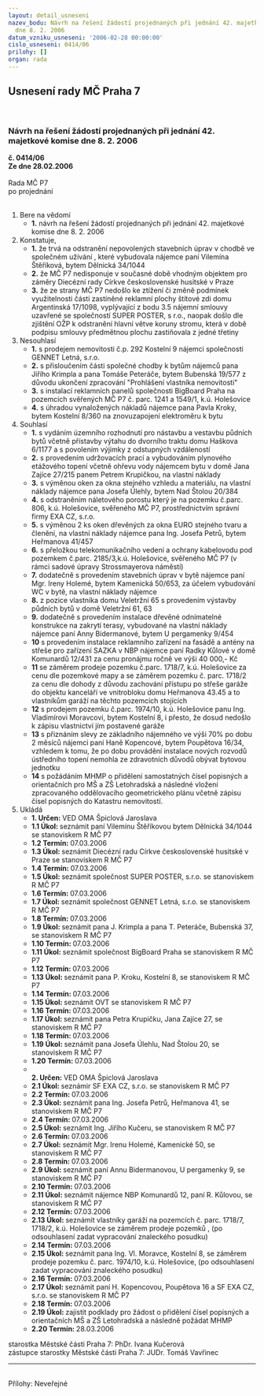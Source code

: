 ```yaml
---
layout: detail_usneseni
nazev_bodu: Návrh na řešení žádostí projednaných při jednání 42. majetkové komise
  dne 8. 2. 2006
datum_vzniku_usneseni: '2006-02-28 00:00:00'
cislo_usneseni: 0414/06
prilohy: []
organ: rada
---
```

<div id="ucUsn_pList" class="usn">
	<span><h2>Usnesení rady MČ Praha 7 </h2>
<br></span><div class="standBody">
<span><h3>Návrh na řešení žádostí projednaných při jednání 42. majetkové komise dne 8. 2. 2006</h3></span><div class="center">
		<strong>č. 0414/06</strong><br>
	</div>
<div class="center">
		<strong>Ze dne 28.02.2006</strong><br><br>
	</div>Rada MČ P7<br> po projednání<br><br><ol>
<li>Bere na vědomí<ul><li>
<strong>1.</strong> návrh na řešení žádostí projednaných při jednání 42. majetkové komise dne 8. 2. 2006</li></ul>
</li>
<li>Konstatuje,<ul>
<li>
<strong>1.</strong> že trvá na odstranění nepovolených stavebních úprav v chodbě ve společném užívání , které vybudovala nájemce paní Vilemína Štěříková, bytem Dělnická 34/1044</li>
<li>
<strong>2.</strong> že MČ P7 nedisponuje v současné době vhodným objektem pro záměry Diecézní rady Církve československé husitské v Praze</li>
<li>
<strong>3.</strong> že ze strany MČ P7 nedošlo ke ztížení či změně podmínek využitelnosti části zastíněné reklamní plochy štítové zdi domu Argentinská 17/1098, vyplývající z bodu 3.5 nájemní smlouvy uzavřené se společností SUPER POSTER, s r.o., naopak  došlo dle zjištění OŽP  k odstranění hlavní větve koruny stromu, která v době podpisu smlouvy předmětnou plochu zastiňovala z jedné třetiny</li>
</ul>
</li>
<li>Nesouhlasí<ul>
<li>
<strong>1.</strong> s prodejem nemovitosti č.p. 292 Kostelní 9 nájemci společnosti GENNET Letná, s.r.o.</li>
<li>
<strong>2.</strong> s přisloučením části společné chodby k bytům nájemců pana Jiřího Krimpla a pana Tomáše Peteráče, bytem Bubenská 19/577 z důvodu ukončení zpracování "Prohlášení vlastníka nemovitosti"     </li>
<li>
<strong>3.</strong> s instalací reklamních panelů společnosti BigBoard Praha na pozemcích svěřených MČ P7 č. parc. 1241 a 1549/1, k.ú. Holešovice     </li>
<li>
<strong>4.</strong> s úhradou vynaložených nákladů nájemce pana Pavla Kroky, bytem Kostelní 8/360 na znovuzapojení elektroměru k bytu</li>
</ul>
</li>
<li>Souhlasí<ul>
<li>
<strong>1.</strong> s vydáním územního rozhodnutí pro nástavbu a vestavbu půdních bytů včetně přístavby výtahu do dvorního traktu domu Haškova 6/1177 a s povolením výjimky z odstupných vzdáleností</li>
<li>
<strong>2.</strong> s provedením udržovacích prací  a vybudováním plynového etážového topení včetně ohřevu vody nájemcem bytu v domě Jana Zajíce 27/215 panem Petrem Krupičkou, na vlastní náklady</li>
<li>
<strong>3.</strong> s výměnou oken za okna stejného vzhledu a materiálu, na vlastní náklady nájemce pana Josefa Úlehly, bytem Nad Štolou 20/384</li>
<li>
<strong>4.</strong> s odstraněním náletového porostu který je na pozemku č.parc. 806, k.ú. Holešovice, svěřeného MČ P7, prostřednictvím správní firmy EXA CZ, s.r.o. </li>
<li>
<strong>5.</strong> s výměnou 2 ks oken dřevěných za okna EURO stejného tvaru a členění, na vlastní náklady nájemce pana Ing. Josefa Petrů, bytem Heřmanova 41/457</li>
<li>
<strong>6.</strong> s přeložkou telekomunikačního vedení a ochrany kabelovodu pod pozemkem č.parc. 2185/3,k.ú. Holešovice, svěřeného MČ P7 (v rámci sadové úpravy Strossmayerova náměstí)</li>
<li>
<strong>7.</strong> dodatečně s provedením stavebních úprav v bytě nájemce paní Mgr. Ireny Holemé, bytem Kamenická 50/653,  za účelem vybudování WC v bytě, na vlastní náklady nájemce</li>
<li>
<strong>8.</strong> z pozice vlastníka domu Veletržní 65 s provedením výstavby půdních bytů v domě Veletržní 61, 63     </li>
<li>
<strong>9.</strong> dodatečně s provedením instalace dřevěné odnímatelné konstrukce na zakrytí terasy, vybudované na vlastní náklady nájemce paní Anny Bidermanové, bytem U pergamenky 9/454</li>
<li>
<strong>10</strong> s provedením instalace reklamního zařízení na fasádě  a antény na střeše  pro zařízení SAZKA v NBP nájemce paní Radky Kůlové v domě Komunardů 12/431 za cenu pronájmu ročně ve výši 40 000,- Kč</li>
<li>
<strong>11</strong> se záměrem prodeje pozemku č.parc. 1718/7, k.ú. Holešovice za cenu dle pozemkové mapy a se záměrem pozemku č. parc. 1718/2 za cenu dle dohody z důvodu zachování přístupu po střeše garáže do objektu kanceláří ve vnitrobloku domu Heřmanova 43.45 a to vlastníkům garáží na těchto pozemcích stojících</li>
<li>
<strong>12</strong> s prodejem pozemku č.parc. 1974/10, k.ú. Holešovice panu Ing. Vladimírovi Moravcovi, bytem Kostelní 8, i přesto, že dosud nedošlo k zápisu vlastnictví jím  postavené garáže</li>
<li>
<strong>13</strong> s přiznáním slevy ze základního nájemného ve výši 70% po dobu 2 měsíců nájemci paní Haně Kopencové, bytem Poupětova 16/34, vzhledem k tomu, že po dobu provádění instalace nových rozvodů ústředního topení nemohla ze zdravotních důvodů obývat bytovou jednotku     </li>
<li>
<strong>14</strong> s požádáním MHMP o přidělení samostatných čísel popisných a orientačních pro MŠ a ZŠ Letohradská a následné vložení zpracovaného oddělovacího geometrického plánu včetně zápisu čísel popisných do Katastru nemovitostí.</li>
</ul>
</li>
<li>Ukládá<ul>
<li>
<strong>1. Určen: </strong>VED OMA Špiclová Jaroslava</li>
<li>
<strong>1.1 Úkol: </strong>seznámit paní Vilemínu Štěříkovou bytem Dělnická 34/1044 se stanoviskem R MČ P7</li>
<li>
<strong>1.2 Termín: </strong>07.03.2006</li>
<li>
<strong>1.3 Úkol: </strong>seznámit Diecézní radu Církve československé husitské v Praze se stanoviskem R MČ P7</li>
<li>
<strong>1.4 Termín: </strong>07.03.2006</li>
<li>
<strong>1.5 Úkol: </strong>seznámit společnost SUPER POSTER, s.r.o. se stanoviskem R MČ P7</li>
<li>
<strong>1.6 Termín: </strong>07.03.2006</li>
<li>
<strong>1.7 Úkol: </strong>seznámit společnost GENNET Letná, s.r.o. se stanoviskem R MČ P7</li>
<li>
<strong>1.8 Termín: </strong>07.03.2006</li>
<li>
<strong>1.9 Úkol: </strong>seznámit pana J. Krimpla a pana T. Peteráče, Bubenská 37, se stanoviskem R MČ P7</li>
<li>
<strong>1.10 Termín: </strong>07.03.2006</li>
<li>
<strong>1.11 Úkol: </strong>seznámit společnost BigBoard Praha se stanoviskem R MČ P7</li>
<li>
<strong>1.12 Termín: </strong>07.03.2006</li>
<li>
<strong>1.13 Úkol: </strong>seznámit pana P. Kroku, Kostelní 8, se stanoviskem R MČ P7</li>
<li>
<strong>1.14 Termín: </strong>07.03.2006</li>
<li>
<strong>1.15 Úkol: </strong>seznámit OVT se stanoviskem R MČ P7</li>
<li>
<strong>1.16 Termín: </strong>07.03.2006</li>
<li>
<strong>1.17 Úkol: </strong>seznámit pana Petra Krupičku, Jana Zajíce 27, se stanoviskem R MČ P7</li>
<li>
<strong>1.18 Termín: </strong>07.03.2006</li>
<li>
<strong>1.19 Úkol: </strong>seznámit pana Josefa Úlehlu, Nad Štolou 20, se stanoviskem R MČ P7</li>
<li>
<strong>1.20 Termín: </strong>07.03.2006</li>
<li>
<strong><br>2. Určen: </strong>VED OMA Špiclová Jaroslava</li>
<li>
<strong>2.1 Úkol: </strong>seznámir SF EXA CZ, s.r.o. se stanoviskem R MČ P7</li>
<li>
<strong>2.2 Termín: </strong>07.03.2006</li>
<li>
<strong>2.3 Úkol: </strong>seznámit pana Ing. Josefa Petrů, Heřmanova 41, se stanoviskem R MČ P7</li>
<li>
<strong>2.4 Termín: </strong>07.03.2006</li>
<li>
<strong>2.5 Úkol: </strong>seznámit Ing. Jiřího Kučeru, se stanoviskem R MČ P7</li>
<li>
<strong>2.6 Termín: </strong>07.03.2006</li>
<li>
<strong>2.7 Úkol: </strong>seznámit Mgr. Irenu Holemé, Kamenické 50, se stanoviskem R MČ P7</li>
<li>
<strong>2.8 Termín: </strong>07.03.2006</li>
<li>
<strong>2.9 Úkol: </strong>seznámit  paní Annu Bidermanovou, U pergamenky 9, se stanoviskem R MČ P7</li>
<li>
<strong>2.10 Termín: </strong>07.03.2006</li>
<li>
<strong>2.11 Úkol: </strong>seznámit nájemce NBP Komunardů 12, paní R. Kůlovou, se stanoviskem R MČ P7</li>
<li>
<strong>2.12 Termín: </strong>07.03.2006</li>
<li>
<strong>2.13 Úkol: </strong>seznámit vlastníky garáží na pozemcích č. parc. 1718/7, 1718/2, k.ú. Holešovice se záměrem prodeje pozemků , (po odsouhlasení zadat vypracování znaleckého posudku)</li>
<li>
<strong>2.14 Termín: </strong>07.03.2006</li>
<li>
<strong>2.15 Úkol: </strong>seznámit pana Ing. Vl. Moravce, Kostelní 8, se záměrem prodeje pozemku č. parc. 1974/10, k.ú. Holešovice, (po odsouhlasení zadat vypracování znaleckého posudku)</li>
<li>
<strong>2.16 Termín: </strong>07.03.2006</li>
<li>
<strong>2.17 Úkol: </strong>seznámit paní H. Kopencovou, Poupětova 16 a SF EXA CZ, s.r.o. se stanoviskem R MČ P7</li>
<li>
<strong>2.18 Termín: </strong>07.03.2006</li>
<li>
<strong>2.19 Úkol: </strong>zajistit podklady pro žádost o přidělení čísel popisných a orientačních MŠ a ZŠ Letohradská a následně požádat MHMP</li>
<li>
<strong>2.20 Termín: </strong>28.03.2006</li>
</ul>
</li>
</ol>starostka Městské části Praha 7: PhDr. Ivana Kučerová<br>zástupce starostky Městské části Praha 7: JUDr. Tomáš Vavřinec <hr>
<br>Přílohy: Neveřejné</div>
</div>